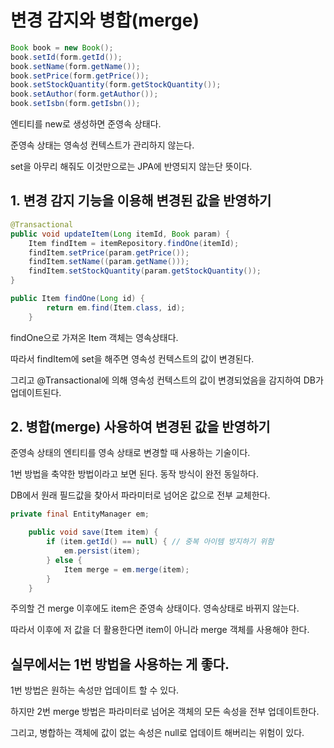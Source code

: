 # 변경 감지와 병합(merge)

```java
Book book = new Book();
book.setId(form.getId());
book.setName(form.getName());
book.setPrice(form.getPrice());
book.setStockQuantity(form.getStockQuantity());
book.setAuthor(form.getAuthor());
book.setIsbn(form.getIsbn());
```

엔티티를 new로 생성하면 준영속 상태다.

준영속 상태는 영속성 컨텍스트가 관리하지 않는다.

set을 아무리 해줘도 이것만으로는 JPA에 반영되지 않는단 뜻이다.

## 1. 변경 감지 기능을 이용해 변경된 값을 반영하기

```java
@Transactional
public void updateItem(Long itemId, Book param) {
    Item findItem = itemRepository.findOne(itemId);
    findItem.setPrice(param.getPrice());
    findItem.setName((param.getName()));
    findItem.setStockQuantity(param.getStockQuantity());
}

public Item findOne(Long id) {
        return em.find(Item.class, id);
    }
```

findOne으로 가져온 Item 객체는 영속상태다.

따라서 findItem에 set을 해주면 영속성 컨텍스트의 값이 변경된다.

그리고 @Transactional에 의해 영속성 컨텍스트의 값이 변경되었음을 감지하여 DB가 업데이트된다.

## 2. 병합(merge) 사용하여 변경된 값을 반영하기

준영속 상태의 엔티티를 영속 상태로 변경할 때 사용하는 기술이다.

1번 방법을 축약한 방법이라고 보면 된다. 동작 방식이 완전 동일하다.

DB에서 원래 필드값을 찾아서 파라미터로 넘어온 값으로 전부 교체한다.

```java
private final EntityManager em;

    public void save(Item item) {
        if (item.getId() == null) { // 중복 아이템 방지하기 위함
            em.persist(item);
        } else {
            Item merge = em.merge(item);
        }
    }
```

주의할 건 merge 이후에도 item은 준영속 상태이다. 영속상태로 바뀌지 않는다.

따라서 이후에 저 값을 더 활용한다면 item이 아니라 merge 객체를 사용해야 한다.

## 실무에서는 1번 방법을 사용하는 게 좋다.

1번 방법은 원하는 속성만 업데이트 할 수 있다.

하지만 2번 merge 방법은 파라미터로 넘어온 객체의 모든 속성을 전부 업데이트한다.

그리고, 병합하는 객체에 값이 없는 속성은 null로 업데이트 해버리는 위험이 있다.